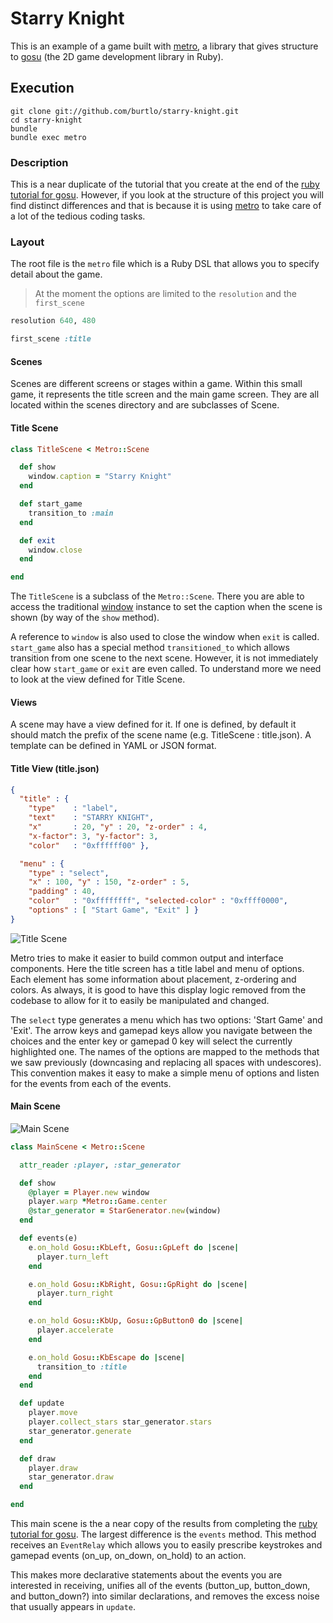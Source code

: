 # Starry Knight

This is an example of a game built with [metro](https://github.com/burtlo/metro), a library that gives structure to [gosu](https://github.com/jlnr/gosu) (the 2D game development library in Ruby).

## Execution

```
git clone git://github.com/burtlo/starry-knight.git
cd starry-knight
bundle
bundle exec metro
```

### Description

This is a near duplicate of the tutorial that you create at the end of the [ruby tutorial for gosu](https://github.com/jlnr/gosu/wiki/Ruby-Tutorial). However, if you look at the structure of this project you will find distinct differences and that is because it is using [metro](https://github.com/burtlo/metro) to take care of a lot of the tedious coding tasks.

### Layout

The root file is the `metro` file which is a Ruby DSL that allows you to specify detail about the game.

> At the moment the options are limited to the `resolution` and the `first_scene`

```ruby
resolution 640, 480

first_scene :title
```

#### Scenes

Scenes are different screens or stages within a game. Within this small game, it represents the title screen and the main game screen. They are all located within the scenes directory and are subclasses of Scene.

#### Title Scene

```ruby
class TitleScene < Metro::Scene

  def show
    window.caption = "Starry Knight"
  end

  def start_game
    transition_to :main
  end

  def exit
    window.close
  end

end
```

The `TitleScene` is a subclass of the `Metro::Scene`. There you are able to access the traditional [window](https://github.com/jlnr/gosu/blob/master/Gosu/Window.hpp) instance to set the caption when the scene is shown (by way of the `show` method).

A reference to `window` is also used to close the window when `exit` is called. `start_game` also has a special method `transitioned_to` which allows transition from one scene to the next scene. However, it is not immediately clear how `start_game` or `exit` are even called. To understand more we need to look at the view defined for Title Scene.

#### Views

A scene may have a view defined for it. If one is defined, by default it should match the prefix of the scene name (e.g. TitleScene : title.json). A template can be defined in YAML or JSON format.

#### Title View (title.json)

```json
{
  "title" : {
    "type"    : "label",
    "text"    : "STARRY KNIGHT",
    "x"       : 20, "y" : 20, "z-order" : 4,
    "x-factor": 3, "y-factor": 3,
    "color"   : "0xffffff00" },

  "menu" : {
    "type" : "select",
    "x" : 100, "y" : 150, "z-order" : 5,
    "padding" : 40,
    "color"   : "0xffffffff", "selected-color" : "0xffff0000",
    "options" : [ "Start Game", "Exit" ] }
}
```

![Title Scene](http://cloud.github.com/downloads/burtlo/starry-knight/title-screen-10-18-12.png)

Metro tries to make it easier to build common output and interface components. Here the title screen has a title label and menu of options. Each element has some information about placement, z-ordering and colors. As always, it is good to have this display logic removed from the codebase to allow for it to easily be manipulated and changed.

The `select` type generates a menu which has two options: 'Start Game' and 'Exit'. The arrow keys and gamepad keys allow you navigate between the choices and the enter key or gamepad 0 key will select the currently highlighted one. The names of the options are mapped to the methods that we saw previously (downcasing and replacing all spaces with undescores). This convention makes it easy to make a simple menu of options and listen for the events from each of the events.


#### Main Scene

![Main Scene](http://cloud.github.com/downloads/burtlo/starry-knight/main-screen-10-18-12.png)

```ruby
class MainScene < Metro::Scene

  attr_reader :player, :star_generator

  def show
    @player = Player.new window
    player.warp *Metro::Game.center
    @star_generator = StarGenerator.new(window)
  end

  def events(e)
    e.on_hold Gosu::KbLeft, Gosu::GpLeft do |scene|
      player.turn_left
    end

    e.on_hold Gosu::KbRight, Gosu::GpRight do |scene|
      player.turn_right
    end

    e.on_hold Gosu::KbUp, Gosu::GpButton0 do |scene|
      player.accelerate
    end

    e.on_hold Gosu::KbEscape do |scene|
      transition_to :title
    end
  end

  def update
    player.move
    player.collect_stars star_generator.stars
    star_generator.generate
  end

  def draw
    player.draw
    star_generator.draw
  end

end
```

This main scene is the a near copy of the results from completing the [ruby tutorial for gosu](https://github.com/jlnr/gosu/wiki/Ruby-Tutorial). The largest difference is the `events` method. This method receives an `EventRelay` which allows you to easily prescribe keystrokes and gamepad events (on_up, on_down, on_hold) to an action.

This makes more declarative statements about the events you are interested in receiving, unifies all of the events (button_up, button_down, and button_down?) into similar declarations, and removes the excess noise that usually appears in `update`.